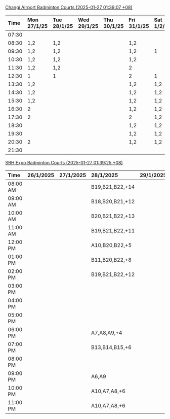 [Changi Airport Badminton Courts (2025-01-27 01:39:07 +08)](https://www.carc.org.sg/FacilityBooking.aspx)

| Time   | Mon 27/1/25   | Tue 28/1/25   | Wed 29/1/25   | Thu 30/1/25   | Fri 31/1/25   | Sat 1/2/25   | Sun 2/2/25   |
|:-------|:--------------|:--------------|:--------------|:--------------|:--------------|:-------------|:-------------|
| 07:30  |               |               |               |               |               |              |              |
| 08:30  | 1,2           | 1,2           |               |               | 1,2           |              |              |
| 09:30  | 1,2           | 1,2           |               |               | 1,2           | 1            |              |
| 10:30  | 1,2           | 1,2           |               |               | 1,2           |              |              |
| 11:30  | 1,2           | 1,2           |               |               | 2             |              |              |
| 12:30  | 1             | 1             |               |               | 2             | 1            |              |
| 13:30  | 1,2           |               |               |               | 1,2           | 1,2          |              |
| 14:30  | 1,2           |               |               |               | 1,2           | 1,2          |              |
| 15:30  | 1,2           |               |               |               | 1,2           | 1,2          | 2            |
| 16:30  | 2             |               |               |               | 1,2           | 1,2          | 2            |
| 17:30  | 2             |               |               |               | 2             | 1,2          | 1,2          |
| 18:30  |               |               |               |               | 1,2           | 1,2          | 1,2          |
| 19:30  |               |               |               |               | 1,2           | 1,2          | 1,2          |
| 20:30  | 2             |               |               |               | 1,2           | 1,2          | 1,2          |
| 21:30  |               |               |               |               |               |              |              |

[SBH Expo Badminton Courts (2025-01-27 01:39:25 +08)](https://singaporebadmintonhall.getomnify.com/widgets/O3MRKGBH359GA55KHMG1RD)

| Time     | 26/1/2025   | 27/1/2025   | 28/1/2025       | 29/1/2025   | 30/1/2025   | 31/1/2025       | 1/2/2025        |
|:---------|:------------|:------------|:----------------|:------------|:------------|:----------------|:----------------|
| 08:00 AM |             |             | B19,B21,B22,+14 |             |             |                 | B19,B21,B22,+15 |
| 09:00 AM |             |             | B18,B20,B21,+12 |             |             |                 | B19,B21,B22,+15 |
| 10:00 AM |             |             | B20,B21,B22,+13 |             |             |                 | B19,B20,B21,+15 |
| 11:00 AM |             |             | B19,B21,B22,+11 |             |             |                 | B17,B20,B21,+14 |
| 12:00 PM |             |             | A10,B20,B22,+5  |             |             |                 | B19,B21,B22,+19 |
| 01:00 PM |             |             | B11,B20,B22,+8  |             |             |                 | B19,B21,B22,+19 |
| 02:00 PM |             |             | B19,B21,B22,+12 |             |             |                 | B19,B21,B22,+16 |
| 03:00 PM |             |             |                 |             |             |                 | B19,B20,B21,+11 |
| 04:00 PM |             |             |                 |             |             | B13,B15,B21,+4  | A10,B11,B21,+7  |
| 05:00 PM |             |             |                 |             |             | B14,B15,B21,+5  | A7,B15,B21,+4   |
| 06:00 PM |             |             | A7,A8,A9,+4     |             |             | B20,B21,B22,+10 | B15,B21,B22,+3  |
| 07:00 PM |             |             | B13,B14,B15,+6  |             |             | B19,B21,B22,+13 | B15,B21,B22,+1  |
| 08:00 PM |             |             |                 |             |             | B16,B17,B22,+9  | B19,B21,B22,+11 |
| 09:00 PM |             |             | A6,A9           |             |             | B17,B18,B22,+12 | B20,B21,B22,+9  |
| 10:00 PM |             |             | A10,A7,A8,+6    |             |             |                 | B20,B21,B22,+15 |
| 11:00 PM |             |             | A10,A7,A8,+6    |             |             |                 | B20,B21,B22,+18 |
